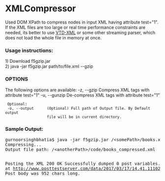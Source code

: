 # XMLCompressor

Used DOM XPath to compress nodes in input XML having attribute test="1". 
If the XML files are too large or real time performance constraints are needed, 
its better to use <a href="http://vtd-xml.sourceforge.net/">VTD-XML</a> or 
some other streaming parser, which does not load the whole file in memory at once.

<h3>Usage instructions:</h3>
1) Download f5gzip.jar
<br/>
2) java -jar f5gzip.jar path/to/file.xml --gzip
  

<h3>OPTIONS</h3>
     The following options are available:
     -z, --gzip        Compress XML tags with attribute test="1"
     -u, --gunzip      De-compress XML tags with attribute test="1"
     
     Optional:
     -o, --output      (Optional) Full path of Output file. By Default output
                       file will be in current directory.
                       
                       
<h3>Sample Output:</h3>
<pre>
gurnoorsinghbhatia$ java -jar f5gzip.jar /&ltsomePath&gt/books.xml --gzip
Compressing...
Output file path: /&ltanotherPath&gt/code/books_compressed.xml

Posting the XML
200 OK
Successfully dumped 0 post variables.
View it at http://www.posttestserver.com/data/2017/03/17/14.41.111023678391
Post body was 952 chars long.
</pre>
